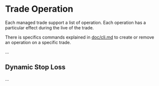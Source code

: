 # Trade Operation #

Each managed trade support a list of operation. Each operation has a particular effect during the live of the trade.

There is specifics commands explained in [doc/cli.md](/doc/cli.md) to create or remove an operation on a specific trade.

...


## Dynamic Stop Loss ##

... 
